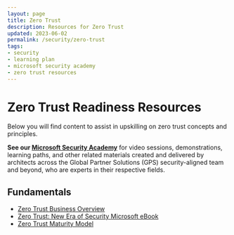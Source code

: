 ```yaml
---
layout: page
title: Zero Trust
description: Resources for Zero Trust
updated: 2023-06-02
permalink: /security/zero-trust
tags:
- security
- learning plan
- microsoft security academy
- zero trust resources
---
```


# Zero Trust Readiness Resources
Below you will find content to assist in upskilling on zero trust concepts and principles.

**See our [Microsoft Security Academy](https://microsoft.github.io/PartnerResources/skilling/microsoft-security-academy)** for video sessions, demonstrations, learning paths, and other related materials created and delivered by architects across the Global Partner Solutions (GPS) security-aligned team and beyond, who are experts in their respective fields.

## Fundamentals
* [Zero Trust Business Overview](https://www.microsoft.com/en-us/security/business/zero-trust)
* [Zero Trust: New Era of Security Microsoft eBook](https://query.prod.cms.rt.microsoft.com/cms/api/am/binary/RE3YnRL)
* [Zero Trust Maturity Model](https://aka.ms/Zero-Trust-Vision)